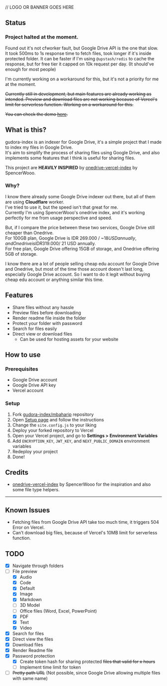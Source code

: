 // LOGO OR BANNER GOES HERE

## Status
### Project halted at the moment.
Found out it's not cfworker fault, but Google Drive API is the one that slow.  
It took 500ms to 1s response time to fetch files, took longer if it's inside protected folder.
It can be faster if I'm using `@upstash/redis` to cache the response, but for free tier it capped on 10k request per day. (It should've enough for most people)

I'm currently working on a workaround for this, but it's not a priority for me at the moment.

~~Currently still in development, ~~but main features are already working as intended.~~ Preview and download files are not working because of Vercel's limit for serverless function.  Working on a workaround for this.~~

~~You can check the demo [here](https://drive.mbaharip.com).~~

## What is this?
gudora-index is an indexer for Google Drive, it's a simple project that I made to index my files in Google Drive.  
It's aim to simplify the process of sharing files using Google Drive, and also implements some features that I think is useful for sharing files.

This project are **HEAVILY INSPIRED** by [onedrive-vercel-index](https://github.com/spencerwooo/onedrive-vercel-index) by SpencerWooo.

### Why?
I know there already some Google Drive indexer out there, but all of them are  using **Cloudflare** worker.  
I've tried to use it, but the speed isn't that great for me.  
Currently I'm using SpencerWooo's onedrive index, and it's working perfectly for me from usage perspective and speed.

But, if I compare the price between these two services, Google Drive still cheaper than Onedrive.  
For 100GB plan, Google Drive is IDR 269.000 / ~$18 USD annually, and Onedrive is IDR 319.000 / ~$21 USD annually.  
For free plan, Google Drive offering 15GB of storage, and Onedrive offering 5GB of storage.

I know there are a lot of people selling cheap edu account for Google Drive and Onedrive, but most of the time those account doesn't last long, especially Google Drive account. So I want to do it legit without buying cheap edu account or anything similar this time.

## Features
- Share files without any hassle
- Preview files before downloading
- Render readme file inside the folder
- Protect your folder with password
- Search for files easily
- Direct view or download files
  - Can be used for hosting assets for your website

## How to use
### Prerequisites
- Google Drive account
- Google Drive API key
- Vercel account

### Setup
1. Fork [gudora-index/mbaharip](https://github.com/mbaharip/gudora-index) repository
2. Open [Setup page](https://drive.mbaharip.com/setup) and follow the instructions
3. Change the `site.config.js` to your liking
4. Deploy your forked repository to Vercel
5. Open your Vercel project, and go to **Settings > Environment Variables**
6. Add `ENCRYPTION_KEY`, `JWT_KEY`, and `NEXT_PUBLIC_DOMAIN` environment variables
7. Redeploy your project
8. Done!

## Credits
- [onedrive-vercel-index](https://github.com/spencerwooo/onedrive-vercel-index) by SpencerWooo for the inspiration and also some file type helpers.

---

## Known Issues
- Fetching files from Google Drive API take too much time, it triggers 504 Error on Vercel.
- Can't download big files, because of Vercel's 10MB limit for serverless function.

## TODO
- [x] Navigate through folders
- [ ] File preview
  - [x] Audio
  - [x] Code
  - [x] Default
  - [x] Image
  - [x] Markdown
  - [ ] 3D Model
  - [ ] Office files (Word, Excel, PowerPoint)
  - [x] PDF
  - [x] Text
  - [x] Video
- [x] Search for files
- [x] Direct view the files
- [x] Download files
- [x] Render Readme file
- [x] Password protection
  - [x] Create token hash for sharing protected ~~files that valid for x hours~~ 
  - [ ] Implement time limit for token
- [ ] ~~Pretty path URL~~ (Not possible, since Google Drive allowing multiple files with same name)